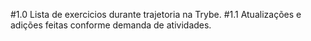 #1.0 Lista de exercicios durante trajetoria na Trybe.
#1.1 Atualizações e adições feitas conforme demanda de atividades.
